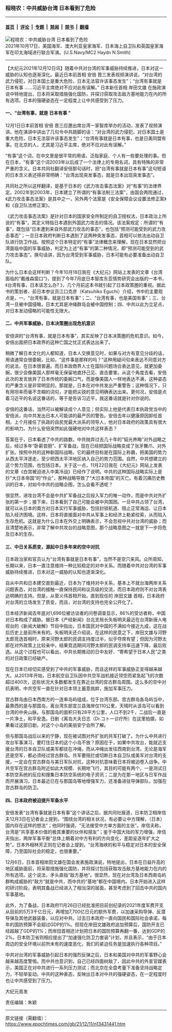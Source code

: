 ### 程晓农：中共威胁台湾 日本看到了危险

---

#### [首页](../../../..?n13431441) &nbsp;|&nbsp; [评论](../../../../../epoch-comment?n13431441) &nbsp;|&nbsp; [专题](../../../../../epoch-special?n13431441) &nbsp;|&nbsp; [禁闻](../../../../../epoch-news?n13431441) &nbsp;|&nbsp; [禁书](../../../../../books?n13431441) &nbsp;|&nbsp; [翻墙](https://github.com/gfw-breaker/nogfw/blob/master/README.md?n13431441)


<div><img alt="程晓农：中共威胁台湾 日本看到了危险" class="attachment-djy_600_400 size-djy_600_400 wp-post-image" src="https://i.epochtimes.com/assets/uploads/2021/12/id13410982-211017-N-HS181-1312-600x400.png"/>
<div class="caption">
 2021年10月17日，美国海军、澳大利亚皇家海军、日本海上自卫队和英国皇家海军在印太海域进行联合军演。(U.S.Navy/MC2 Haydn N.Smith)
</div></div><hr/><div class="post_content" id="artbody" itemprop="articleBody">
 <!-- article content begin -->
 <p>
  【大纪元2021年12月12日讯】随着中共对台湾的军事威胁持续推进，日本对这一威胁的认知也逐渐深化。最近日本前首相
  <ok href="https://www.epochtimes.com/gb/tag/%E5%AE%89%E5%80%8D.html">
   安倍
  </ok>
  晋三发表视频演讲说，“对台湾的武力侵犯，对日本国土是重大危险，日本无法容许该事态发生”；“台湾有事就是
  <ok href="https://www.epochtimes.com/gb/tag/%E6%97%A5%E6%9C%AC%E6%9C%89%E4%BA%8B.html">
   日本有事
  </ok>
  ……习近平主席绝对不应对此有误解。” 日本新任首相
  <ok href="https://www.epochtimes.com/gb/tag/%E5%B2%B8%E7%94%B0%E6%96%87%E9%9B%84.html">
   岸田文雄
  </ok>
  在施政演说中特地提出，日本将采取措施强化国防，并探讨获取攻击敌方基地能力在内的所有选项。日本的强硬姿态在一定程度上让中共感受到了压力。
 </p>
 <h4>
  一、“台湾有事，就是
  <ok href="https://www.epochtimes.com/gb/tag/%E6%97%A5%E6%9C%AC%E6%9C%89%E4%BA%8B.html">
   日本有事
  </ok>
  ”
 </h4>
 <p>
  12月1日日本前首相
  <ok href="https://www.epochtimes.com/gb/tag/%E5%AE%89%E5%80%8D.html">
   安倍
  </ok>
  晋三应邀出席台湾一家智库举办的活动，发表了视频演讲。他在演讲中讲出了几句令中共跳脚的话：“对台湾的武力侵犯，对日本国土是重大危险，日本无法容许该事态发生”；“台湾有事就是日本有事，也是日美同盟有事。在北京的人，尤其是习近平主席，绝对不应对此有误解。”
 </p>
 <p>
  “有事”这个词，在中文里是很平常的用语，泛指家庭、个人有一些要处理的事。但在日本，“有事”这个词2003年以后成了一个法律上的专用名词，具有特殊的非常严重的含义。日本共同社翻译安倍那句话时，把“台湾有事就是日本有事”这句短语的日本含义表述得非常明确：“台湾出现突发事态，就是日本出现突发事态”。
 </p>
 <p>
  共同社之所以这样翻译，是基于日本的《武力攻击事态法案》对“有事”的法律界定。2002年到2003年，日本建立了所谓的“有事法制三法案”，由国会两院通过，《武力攻击事态法案》是其中之一，另外两个法案是《安全保障会议设置法修正案》和《自卫队法修正案》。
 </p>
 <p>
  《武力攻击事态法案》是针对日本的国家安全所制定的自卫授权法，日本政治上所说的“有事”，其定义特指日本遇到外国武力攻击的情况。该法案规定：所谓的“有事”，既包括“日本遭到来自外部武力攻击的事态”，也包括“预测可能受到的武力攻击事态”；一旦日本政府判断日本遇到了这两种突发事态，首相可以依法出动自卫队进行防卫作战。按照这个日本特定的“有事”法律概念来理解，现在日本显然把台湾面临中国的军事威胁，判定为上述“有事”的第二种情况，即“预测可能受到的武力攻击事态”。换句话讲，因为台湾受到军事威胁，日本可能有必要准备出动自卫队。
 </p>
 <p>
  为什么日本会这样判断？今年10月18日我在《大纪元》网站上发表的文章《台湾面临的“戴维森窗口”》，提到了今年7月底日本智库东亚情势研究会出版的一本书，《台湾有事，日本该怎么办? 》，几个月前这本书就引起了日本政策圈的重视。据此书的策划者、前日本参议员江口克彦（Katsuhiko Eguchi）介绍，书中的主要观点是，一、“台湾有事，就是日本有事”；二、“台湾有事，也是美国有事”；三、台湾一旦被中国侵略，日本尤其是冲绳群岛会被中国控制；四、中共以此为立足点，对日本发动侵略的可能性无限大。
 </p>
 <h4>
  二、中共军事威胁，日本决策圈出现危机意识
 </h4>
 <p>
  安倍讲的“台湾有事，就是日本有事”，其实反映了日本决策圈的危机意识。如今，安倍出面把日本政界的这种亡国之忧正式表达出来了。
 </p>
 <p>
  稍微了解日本文化的人都知道，日本人交换意见时，如果与对方有意见分歧的话，用语通常会很委婉，比如，“这件事是那样的吗？”这种用疑问句来表达不同意对方的说法，在日本很普遍。而日本政商界人士在国际问题场合表达意见，就更加委婉，很少会像美国人那样毫无保留地直抒己见、直击要害。从这个角度去看，安倍此次的发言放弃了日本传统的委婉口气，而是像美国人一样地表达不满，这种姿态的严重含义是非常明显的。那就是，日本在对中共发出严重警告；这种情况下，只有用坦率而毫不含糊的词句，才能把尖锐的意见明确表达出来。更何况，安倍是点着习近平的名说这番话的，等于是告诉习近平，我这番话就是针对你说的。
 </p>
 <p>
  安倍的这番话，当然可以被解读成个人意见；但实际上他是代表日本执政党当中的安倍派，向中共发出日本人可能讲的最严厉的警告。安倍去年以健康原因卸任首相，上个月接任了执政的自民党最大派系的领导人，他对日本政府的政策具有很大的影响力。为什么安倍突然如此强硬地对中共这样表态？
 </p>
 <p>
  答案在于，日本看透了中共的路数。中共抛弃过去几十年的“韬光养晦”对外战略之后，经过多年“卧薪尝胆”、扩军备战，现在已经把国际战略变成了张牙舞爪、对外扩张。按照中共的这种新国际战略，它的最终目标是在国际上称霸，把美国的势力从西太平洋逐走，至少把西太平洋地区纳入自己的势力范围。自然，中共想建立的这个势力范围，也包括日本。关于这一点，11月22日我在《大纪元》网站上发表的文章《白宫被迫进入中美冷战》已经作了说明。中共的这种国际战略实际上是抄“大日本帝国”的“作业”，那种战略导致了“大日本帝国”的灭亡。有着沉痛历史教训的日本，对如今中共的战略企图，怎么会看不透呢？
 </p>
 <p>
  很显然，进攻台湾不会是中共扩军备战之后投入军力的唯一动作，而是中共对外扩张的第一步；接下来，日本看到了自己可能会被中共围困。一旦中共占领了台湾，就可以从日本的南方对日本实行军事威胁，包括封锁航道、阻止正常海运、让日本陷入经济困境。这样，日本将直接面对中共从军事上和经济上勒紧绞索，从而陷入生存危机。这就是为什么日本在外交上明确表示，不会忽视中共对台湾的威胁；而且清楚地表示，非常了解中共攻台的战略意图，那个战略意图之一就是下一步将危及日本的生存。
 </p>
 <h4>
  三、中日关系质变，源起中日多年来的空中对抗
 </h4>
 <p>
  日本政治家和官员认为“台湾有事就是日本有事”，当然不是空穴来风。众所周知，长期以来，日本一直注意维持一种比较稳定的对中关系。而随着中共对台湾的军事威胁持续推进，日本对这一威胁的认知也逐渐深化。
 </p>
 <p>
  自从中共和日本建交直到最近，日本为了维持对中关系，基本上不就台海两岸关系问题表态，对台湾的接触一直保持民间和议员级的交流，而日本政府则不对台湾表达明确的支持。但是，从菅义伟首相开始，直到现任的
  <ok href="https://www.epochtimes.com/gb/tag/%E5%B2%B8%E7%94%B0%E6%96%87%E9%9B%84.html">
   岸田文雄
  </ok>
  首相，日本政府对台湾的立场发生了质变，而且，对台湾的支持也完全公开化了。
 </p>
 <p>
  日本经济新闻去年底对1,696位被访谈者的问卷调查显示，86%的受访者称，中国对日本构成了威胁。据日本《产经新闻》台北支局长矢板明夫最近在台湾新唐人电视台的《新闻大破解》节目中指出，日本国民对中国的不满如今接近九成，这在战后历史上是前所未有的。矢板明夫还介绍说，在这样的民意之下，岸田文雄与河野太郎竞选首相时，原来河野太郎的民调支持度过半，似乎夺席有望；但因为河野太郎在对外政策上比较亲中，结果竞选期间河野太郎的民调支持率迅速下降，最后败选。从这个过程也可以看出，中共长期推动的日中友好、“寄希望于日本人民”之类的对日政策已经破产。
 </p>
 <p>
  现在日本已经切实感受到了中共的军事威胁，而且这样的军事威胁正变得越来越大。从2013年开始，日本航空自卫队因中共空军战机接近领空而紧急起飞的次数超过400次，这些状况大多数都发生在靠近台湾的宫古群岛周围。这么多的空中对抗表明，中共空军一直在针对日本领土蓄意挑衅，施加军事压力。
 </p>
 <p>
  宫古群岛由日本西南方的一连串岛屿组成，位于台湾东部。宫古群岛各岛屿当中，最靠西的是与那国岛，离台湾东部宜兰县海岸仅110公里，天晴时从该岛可以看到台湾的中央山脉。与那国岛的面积只有28平方公里，人口不到2千，二战后一直是一片净土，和平安逸。日剧《离岛大夫日志（Dr.コトー诊疗所）在这里拍摄，如果看过这部日剧，对这个小岛的美丽安宁会所了解。
 </p>
 <p>
  但与那国岛战后以来的宁静，现在被试图对外扩张的共军打破了。为什么中共进行攻台军事演习，要盯住日本的这个小岛不放？原因在于，如果中共攻台，能就近支援台湾的日本自卫队或美军都驻在冲绳，而从冲绳出发往西南到台湾，无论是海军还是空军，都必须经过宫古群岛。共军要阻拦或切断日本自卫队或美军对台湾的支援，一定会在宫古群岛与美日军队对抗，这种对抗意味着日本将被迫卷入战争。中共空军在宫古群岛附近如此大规模、长期地飞行，其目的可能有两个，一是测试日本防空系统的反应和搜集日本防空系统的电子资讯；二是为在那一地区与日军作战而开展演习。日本最近已在与那国岛等地增强军力，还准备进驻导弹部队，加强在宫古群岛的防卫。
 </p>
 <h4>
  四、日本政府被迫提升军备水平
 </h4>
 <p>
  安倍发表“台湾有事就是日本有事”这个讲话之后，据共同社报道，日本防卫相岸信夫12月3日在记者会上提到，“围绕台湾的相关状况，有必要让中方理解，（日本）国内存在这样的想法”；他同时强调，“无法接受中方单方面的主张”。岸信夫称，台湾是“共享基本价值的极其重要的伙伴和朋友”；鉴于中国大陆的军力增强，岸信夫指出，两岸军事平衡“总体上朝着对中方有利的方向变化，差距呈逐年扩大之势”。日本外相林芳正则在记者会上提到，“台湾海峡的和平与稳定对日本的安全保障，乃至国际社会的稳定，也很重要。”
 </p>
 <p>
  12月6日，日本首相岸田文雄在国会发表施政演说，特地提出，日本在日益升高的地区威胁面前，将采取措施强化国防，并将探讨包括获取攻击敌方基地能力在内的所有选项。这个说法，矛头直指“敌方基地”。很显然，现在对台湾及日本西南岛屿群构成威胁的“敌方”就是中共，而中共的“基地”都在中国境内。日本开始进入这样的研讨阶段，表明其备战已经进入了相当深的层面，甚至考虑到了回击中共的国内军事基地。
 </p>
 <p>
  此外，为了备战，日本政府11月26日已经批准把目前创纪录的2021年度军费开支从目前的5万3千亿日元，再增加7,700亿日元的额外军费，以加速采购导弹、反潜导弹及其他武器装备，以应对中共。过去日本政府一直向国民和国际社会承诺，每年的国防预算不会超过GDP的1%。但现在岸田文雄政府追加预算后，国防开支已经超越了GDP的1%；而岸田首相还计划把日本的国防预算再翻一番，达到GDP的2%。日本防卫省则相应提出了“加速强化防卫力套装”计划，并且表示，“由于日本周边的安全环境以前所未有的速度恶化，我们的紧迫任务是加速执行各种项目。”
 </p>
 <p>
  中共对台湾的军事威胁引起日本的强烈反弹之后，日本和美国对中共的军事野心会越来越高度警惕。而中共也意识到，自己已经四面树敌了，因此中共的外宣官媒表示，美国正在对中共进行一系列压力测试；而北京在全盘考量下准备坚持战略定力，不轻举妄动。中共的这种表态，反映出日本对中共的强硬姿态，在一定程度时也让中共感受到了压力。
 </p>
 <p>
  大纪元首发
 </p>
 <p>
  责任编辑：朱颖
 </p>
 <!-- article content end -->
 <div id="below_article_ad">
 </div>
</div>


---

原文链接（需翻墙）：https://www.epochtimes.com/gb/21/12/11/n13431441.htm